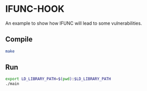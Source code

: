 # IFUNC-HOOK

An example to show how IFUNC will lead to some vulnerabilities.

## Compile

```bash
make
```

## Run

```bash
export LD_LIBRARY_PATH=$(pwd):$LD_LIBRARY_PATH
./main
```
